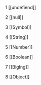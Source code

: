 1 [[undefiend]]

2 [[null]]

3 [[Symbol]]

4 [[String]]

5 [[Number]]

6 [[Boolean]]

7 [[BigIng]]

8  [[Object]]